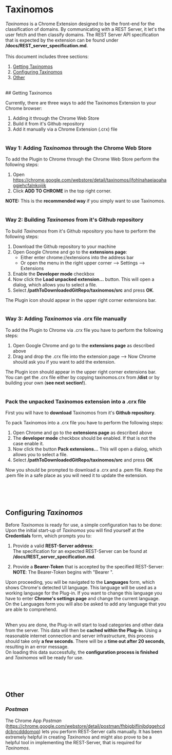 # Taxinomos
*Taxinomos* is a Chrome Extension designed to be the front-end for the classification of domains. 
By communicating with a REST Server, it let's the user fetch and then classify domains.
The REST Server API specification that is expected by the extension can be found under **/docs/REST_server_specification.md**.
<br><br>
This document includes three sections:
1. [Getting Taxinomos](#getting-taxinomos)
2. [Configuring Taxinomos](#configuring-taxinomos)
3. [Other](#other)

<br>
## Getting Taxinomos

Currently, there are three ways to add the Taxinomos Extension to your Chrome browser:
1. Adding it through the Chrome Web Store
2. Build it from it's Github repository
3. Add it manually via a Chrome Extension (.crx) file
<br><br>

### Way 1: Adding *Taxinomos* through the Chrome Web Store
To add the Plugin to Chrome through the Chrome Web Store perform the following steps:

 1. Open https://chrome.google.com/webstore/detail/taxinomos/jfohlnahaeiaoahaggjehcfalnkojiik
 2. Click **ADD TO CHROME** in the top right corner.

**NOTE:** This is the **recommended way** if you simply want to use Taxinomos.
<br><br>

### Way 2: Building *Taxinomos* from it's Github repository
To build *Taxinomos* from it's Github repository you have to perform the following steps:

1. Download the Github repository to your machine
2. Open Google Chrome and go to the **extensions page**:
   * Either enter chrome://extensions into the address bar
   * Or open the menu in the right upper corner --> Settings --> Extensions
3. Enable the **Developer mode** checkbox
4. Now click the **Load unpacked extension...** button. This will open a dialog, which allows you to select a file.
5. Select **/pathToDownloadedGitRepo/taxinomos/src** and press **OK**.

The Plugin icon should appear in the upper right corner extensions bar.
<br><br>

### Way 3: Adding *Taxinomos* via .crx file manually
To add the Plugin to Chrome via .crx file you have to perform the following steps:

1. Open Google Chrome and go to the **extensions page** as described above
2. Drag and drop the .crx file into the extension page --> Now Chrome should ask you if you want to add the extension.

The Plugin icon should appear in the upper right corner extensions bar.<br>
You can get the .crx file either by copying taxinomos.crx from **/dist** or by building your own (**see next section!**).
<br><br>

### Pack the unpacked Taxinomos extension into a .crx file

First you will have to **download** Taxinomos from it's **Github repository**.

To pack Taxinomos into a .crx file you have to perform the following steps:

1. Open Chrome and go to the **extensions page** as described above
2. The **developer mode** checkbox should be enabled. If that is not the case enable it.
3. Now click the button **Pack extensions...** This will open a dialog, which allows you to select a file.
4. Select **/pathToDownloadedGitRepo/taxinomos/src** and press **OK**

Now you should be prompted to download a .crx and a .pem file. Keep the .pem file in a safe place as you will need it
to update the extension.

<br><br><br>
## Configuring *Taxinomos*
Before *Taxinomos* is ready for use, a simple configuration has to be done: Upon the initial start-up of *Taxinomos* you will find yourself at the **Credentials** form, which prompts you to:
1.  Provide a valid **REST-Server address**:<br>
	The specification for an expected REST-Server can be found at **/docs/REST_server_specification.md**.
	<br> 


2.  Provide a **Bearer-Token** that is accepted by the specified REST-Server:<br>
	**NOTE**: The Bearer-Token begins with "Bearer ".

Upon proceeding, you will be navigated to the **Languages** form, which shows Chrome's detected UI language. This language will be used as a working language for the Plug-in. If you want to change this language you have to enter **Chrome's settings page** and change the current language.<br>
On the Languages form you will also be asked to add any language that you are able to comprehend.<br><br>

When you are done, the Plug-in will start to load categories and other data from the server. This data will then be **cached within the Plug-in**. Using a reasonable internet connection and server infrastructure, this process should take only **a few seconds**. There will be a **time out after 20 seconds**, resulting in an error message.<br>
On loading this data successfully, the **configuration process is finished** and *Taxinomos* will be ready for use.

<br><br><br>
## Other

### *Postman*
The Chrome App *Postman* (https://chrome.google.com/webstore/detail/postman/fhbjgbiflinjbdggehcddcbncdddomop) lets you perform REST-Server calls manually. It has been extremely helpful in creating *Taxinomos* and might also prove to be a helpful tool in implementing the REST-Server, that is required for *Taxinomos*.